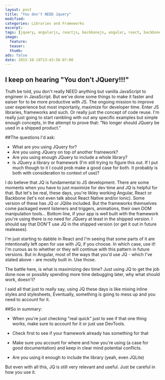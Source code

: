 ```yaml
---
layout: post
title: "You don't NEED Jquery"
modified:
categories: Libraries and Frameworks
excerpt:
tags: [jquery, angularjs, reactjs, backbonejs, angular, react, backbone, libraries, frameworks, javascript]
image:
  feature:
  teaser: 
  thumb: 
ads: false
date: 2015-10-19T13:43:58-07:00
---
```


## I keep on hearing "You don't JQuery!!!"

Truth be told, you don't really NEED anything but vanilla JavaScript to engineer in JavaScript. But we've done some things to make it faster and eaiser for to be more productive with JS. The ongoing mission to improve user experience but most importanly, maximize for developer time. Enter JS libraries, frameworks and such. Or really just the concept of code reuse. I'm really just going to start rambling with out any specific examples but simple enough concepts, in the attempt to prove that: "No longer should JQuery be used in a shipped product." 

##The questions I'd ask: 

- What are you using JQuery for?
- Are you using JQuery on top of another framework?
- Are you using enough JQuery to include a whole library?
- Is JQuery a library or framework (I'm still trying to figure this out. If I put much though to it I could prob make a good case for both. It probably is both with consideration to context of use)?

I do believe that JQ is fundamental to JS development. There are some moments when you have to just maximize for dev time and JQ is helpful for that. But let's be real, these days, you're likley working Angular, React or Backbone (let's not even talk about React Native and/or Ionic). Some version of these has JQ or JQlite included. But the frameworks themselves come packaged event listeners and triggers, animations, their own DOM manipulation tools... Bottom line, if your app is well built with the framework you're using there is no need for JQuery at least in the shipped version. I should say that DON'T use JQ in the shipped version (or get it out in future realeases). 

I'm just starting to dabble in React and I'm seeing that some parts of it are intentionally left open for use with JQ, if you choose. In which case, use it! I'm curous as to whether or they will continue with this pattern in future versions. But in Angular, most of the ways that you'd use JQ - which I've stated above - are mostly built in. Use those. 

The battle here, is what is maximizing dev time? Just using JQ to get the job done now or possibly spending more time debugging later, why what should work, doesn't?

I said all that just to really say, using JQ these days is like mixing inline styles and stylesheets, Eventually, something is going to mess up and you need to account for it. 

##So in summary: 

- When you're just checking "real quick" just to see if that one thing works, make sure to account for it or just use DevTools.

- Check first to see if your framework already has something for that

- Make sure you account for where and how you're using (a case for good documentation) and keep in clear mind potential conflicts.

- Are you using it enough to include the library (yeah, even JQLite)

But even with all this, JQ is still very relevant and useful. Just be careful in how you use it.
